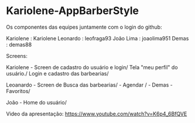 # Kariolene-AppBarberStyle

 Os componentes das equipes juntamente com o login do github:
 
 Kariolene : Kariolene
 Leonardo  : leofraga93
 João Lima : joaolima951
 Demas     : demas88

Screens:

Kariolene - Screen de cadastro do usuário e login/
            Tela "meu perfil" do usuário./
            Login e cadastro das barbearias/
            
Leoanardo - Screen de Busca das barbearias/
          - Agendar /
          - 
Demas     - Favoritos/

João      - Home do usuário/

Video da apresentação:
https://www.youtube.com/watch?v=K6p4_6BfQVE
